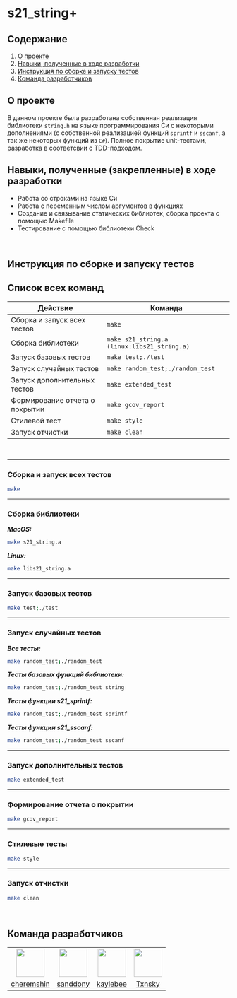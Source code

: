 # s21_string+

## Содержание

1. [О проекте](#о-проекте)
2. [Навыки, полученные в ходе разработки](#навыки-полученные-закрепленные-в-ходе-разработки)
3. [Инструкция по сборке и запуску тестов](#инструкция-по-сборке-и-запуску-тестов)
4. [Команда разработчиков](#команда-разработчиков)

## О проекте

В данном проекте была разработана собственная реализация библиотеки `string.h` на языке программирования Си с некоторыми дополнениями (с собственной реализацией функций `sprintf` и `sscanf`, а так же некоторых функций из `C#`). Полное покрытие unit-тестами, разработка в соответсвии с TDD-подходом.

## Навыки, полученные (закрепленные) в ходе разработки
- Работа со строками на языке Си
- Работа с переменным числом аргументов в функциях
- Создание и связывание статических библиотек, сборка проекта с помощью Makefile
- Тестирование с помощью библиотеки Check

<br>

## Инструкция по сборке и запуску тестов
## Список всех команд

| Действие                       | Команда                                         |
| ------------------------------ | ----------------------------------------------- |
| Сборка и запуск всех тестов    | `make`                                          |
| Сборка библиотеки              | `make s21_string.a (linux:libs21_string.a)`     |
| Запуск базовых тестов          | `make test;./test`                              |
| Запуск случайных тестов        | `make random_test;./random_test`                |
| Запуск дополнительных тестов   | `make extended_test`                            |
| Формирование отчета о покрытии | `make gcov_report`                              |
| Стилевой тест                  | `make style`                                    |
| Запуск отчистки                | `make clean`                                    |

<br>

---

### Сборка и запуск всех тестов

```bash
make
```

---

### Сборка библиотеки

*__MacOS:__*

```bash
make s21_string.a
```

*__Linux:__*

```bash
make libs21_string.a
```

---

### Запуск базовых тестов

```bash
make test;./test
```

---

### Запуск случайных тестов

*__Все тесты:__*

```bash
make random_test;./random_test
```

*__Тесты базовых функций библиотеки:__*

```bash
make random_test;./random_test string
```

*__Тесты функции s21_sprintf:__*

```bash
make random_test;./random_test sprintf
```

*__Тесты функции s21_sscanf:__*

```bash
make random_test;./random_test sscanf
```

---

### Запуск дополнительных тестов

```bash
make extended_test
```

---

### Формирование отчета о покрытии

```bash
make gcov_report
```

---

### Стилевые тесты

```bash
make style
```

---

### Запуск отчистки

```bash
make clean
```

<br>

## Команда разработчиков

<table>
    <tbody>
        <tr>
            <td align="center" valign="middle">
                <a href="https://github.com/cheremshin" title="cheremshin">
                    <img valign="middle" width="64px" height="64px" src="https://avatars.githubusercontent.com/u/91583699?v=4">
                </a>
            </td>
            <td align="center" valign="middle">
                <a href="https://github.com/sanddony" title="sanddony">
                    <img valign="middle" width="64px" height="64px" src="https://avatars.githubusercontent.com/u/42729400?v=4">
                </a>
            </td>
            <td align="center" valign="middle">
                <a href="https://github.com/kaylebee" title="kaylebee">
                    <img valign="middle" width="64px" height="64px" src="https://avatars.githubusercontent.com/u/111429825?v=4">
                </a>
            </td>
            <td align="center" valign="middle">
                <a href="https://github.com/Txnsky" title="Txnsky">
                    <img valign="middle" width="64px" height="64px" src="https://avatars.githubusercontent.com/u/126697890?v=4">
                </a>
            </td>
        </tr>
        <tr>
            <td align="center" valign="middle">
                <a href="https://github.com/cheremshin" title="cheremshin">cheremshin</a>
            </td>
            <td align="center" valign="middle">
                <a href="https://github.com/sanddony" title="sanddony">sanddony</a>
            </td>
            <td align="center" valign="middle">
                <a href="https://github.com/kaylebee" title="kaylebee">kaylebee</a>
            </td>
            <td align="center" valign="middle">
                <a href="https://github.com/Txnsky" title="Txnsky">Txnsky</a>
            </td>
        </tr>
    </tbody>
</table>
